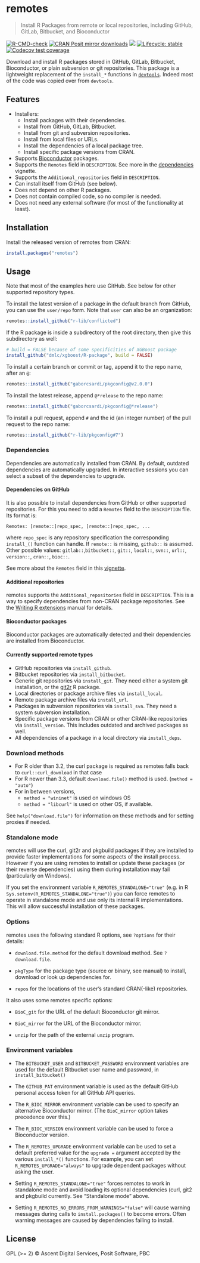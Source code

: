 
<!-- README.md is generated from README.Rmd. Please edit that file -->

# remotes

> Install R Packages from remote or local repositories, including
> GitHub, GitLab, Bitbucket, and Bioconductor

<!-- badges: start -->

[![R-CMD-check](https://github.com/r-lib/remotes/actions/workflows/R-CMD-check.yaml/badge.svg)](https://github.com/r-lib/remotes/actions/workflows/R-CMD-check.yaml)
[![CRAN Posit mirror
downloads](https://cranlogs.r-pkg.org/badges/remotes)](https://www.r-pkg.org/pkg/remotes)
[![](https://www.r-pkg.org/badges/version/remotes)](https://www.r-pkg.org/pkg/remotes)
[![Lifecycle:
stable](https://img.shields.io/badge/lifecycle-stable-brightgreen.svg)](https://lifecycle.r-lib.org/articles/stages.html)
[![Codecov test 
coverage](https://codecov.io/gh/r-lib/remotes/graph/badge.svg)](https://app.codecov.io/gh/r-lib/remotes)
<!-- badges: end -->

Download and install R packages stored in GitHub, GitLab, Bitbucket,
Bioconductor, or plain subversion or git repositories. This package is a
lightweight replacement of the `install_*` functions in
[`devtools`](https://github.com/r-lib/devtools). Indeed most of the code
was copied over from `devtools`.

## Features

- Installers:
  - Install packages with their dependencies.
  - Install from GitHub, GitLab, Bitbucket.
  - Install from git and subversion repositories.
  - Install from local files or URLs.
  - Install the dependencies of a local package tree.
  - Install specific package versions from CRAN.
- Supports [Bioconductor](https://bioconductor.org/) packages.
- Supports the `Remotes` field in `DESCRIPTION`. See more in the
  [dependencies](https://github.com/r-lib/remotes/blob/HEAD/vignettes/dependencies.Rmd)
  vignette.
- Supports the `Additional_repositories` field in `DESCRIPTION`.
- Can install itself from GitHub (see below).
- Does not depend on other R packages.
- Does not contain compiled code, so no compiler is needed.
- Does not need any external software (for most of the functionality at
  least).

## Installation

Install the released version of remotes from CRAN:

``` r
install.packages("remotes")
```

## Usage

Note that most of the examples here use GitHub. See below for other
supported repository types.

To install the latest version of a package in the default branch from
GitHub, you can use the `user/repo` form. Note that `user` can also be
an organization:

``` r
remotes::install_github("r-lib/conflicted")
```

If the R package is inside a subdirectory of the root directory, then
give this subdirectory as well:

``` r
# build = FALSE because of some specificities of XGBoost package
install_github("dmlc/xgboost/R-package", build = FALSE)
```

To install a certain branch or commit or tag, append it to the repo
name, after an `@`:

``` r
remotes::install_github("gaborcsardi/pkgconfig@v2.0.0")
```

To install the latest release, append `@*release` to the repo name:

``` r
remotes::install_github("gaborcsardi/pkgconfig@*release")
```

To install a pull request, append `#` and the id (an integer number) of
the pull request to the repo name:

``` r
remotes::install_github("r-lib/pkgconfig#7")
```

### Dependencies

Dependencies are automatically installed from CRAN. By default, outdated
dependencies are automatically upgraded. In interactive sessions you can
select a subset of the dependencies to upgrade.

#### Dependencies on GitHub

It is also possible to install dependencies from GitHub or other
supported repositories. For this you need to add a `Remotes` field to
the `DESCRIPTION` file. Its format is:

    Remotes: [remote::]repo_spec, [remote::]repo_spec, ...

where `repo_spec` is any repository specification the corresponding
`install_()` function can handle. If `remote::` is missing, `github::`
is assumed. Other possible values: `gitlab::`,`bitbucket::`, `git::`,
`local::`, `svn::`, `url::`, `version::`, `cran::`, `bioc::`.

See more about the `Remotes` field in this
[vignette](https://remotes.r-lib.org/articles/dependencies.html).

#### Additional repositories

remotes supports the `Additional_repositories` field in `DESCRIPTION`.
This is a way to specify dependencies from non-CRAN package
repositories. See the [Writing R
extensions](https://cran.r-project.org/doc/manuals/r-release/R-exts.html#Package-Dependencies)
manual for details.

#### Bioconductor packages

Bioconductor packages are automatically detected and their dependencies
are installed from Bioconductor.

#### Currently supported remote types

- GitHub repositories via `install_github`.
- Bitbucket repositories via `install_bitbucket`.
- Generic git repositories via `install_git`. They need either a system
  git installation, or the [git2r](https://github.com/ropensci/git2r) R
  package.
- Local directories or package archive files via `install_local`.
- Remote package archive files via `install_url`.
- Packages in subversion repositories via `install_svn`. They need a
  system subversion installation.
- Specific package versions from CRAN or other CRAN-like repositories
  via `install_version`. This includes outdated and archived packages as
  well.
- All dependencies of a package in a local directory via `install_deps`.

### Download methods

- For R older than 3.2, the curl package is required as remotes falls
  back to `curl::curl_download` in that case
- For R newer than 3.3, default `download.file()` method is used.
  (`method = "auto"`)
- For in between versions,
  - `method = "wininet"` is used on windows OS
  - `method = "libcurl"` is used on other OS, if available.

See `help("download.file")` for information on these methods and for
setting proxies if needed.

### Standalone mode

remotes will use the curl, git2r and pkgbuild packages if they are
installed to provide faster implementations for some aspects of the
install process. However if you are using remotes to install or update
these packages (or their reverse dependencies) using them during
installation may fail (particularly on Windows).

If you set the environment variable `R_REMOTES_STANDALONE="true"` (e.g.
in R `Sys.setenv(R_REMOTES_STANDALONE="true")`) you can force remotes to
operate in standalone mode and use only its internal R implementations.
This will allow successful installation of these packages.

### Options

remotes uses the following standard R options, see `?options` for their
details:

- `download.file.method` for the default download method. See
  `?download.file`.

- `pkgType` for the package type (source or binary, see manual) to
  install, download or look up dependencies for.

- `repos` for the locations of the user’s standard CRAN(-like)
  repositories.

It also uses some remotes specific options:

- `BioC_git` for the URL of the default Bioconductor git mirror.

- `BioC_mirror` for the URL of the Bioconductor mirror.

- `unzip` for the path of the external `unzip` program.

### Environment variables

- The `BITBUCKET_USER` and `BITBUCKET_PASSWORD` environment variables
  are used for the default Bitbucket user name and password, in
  `install_bitbucket()`

- The `GITHUB_PAT` environment variable is used as the default GitHub
  personal access token for all GitHub API queries.

- The `R_BIOC_MIRROR` environment variable can be used to specify an
  alternative Bioconductor mirror. (The `BioC_mirror` option takes
  precedence over this.)

- The `R_BIOC_VERSION` environment variable can be used to force a
  Bioconductor version.

- The `R_REMOTES_UPGRADE` environment variable can be used to set a
  default preferred value for the `upgrade =` argument accepted by the
  various `install_*()` functions. For example, you can set
  `R_REMOTES_UPGRADE="always"` to upgrade dependent packages without
  asking the user.

- Setting `R_REMOTES_STANDALONE="true"` forces remotes to work in
  standalone mode and avoid loading its optional dependencies (curl,
  git2 and pkgbuild currently. See “Standalone mode” above.

- Setting `R_REMOTES_NO_ERRORS_FROM_WARNINGS="false"` will cause warning
  messages during calls to `install.packages()` to become errors. Often
  warning messages are caused by dependencies failing to install.

## License

GPL (\>= 2) © Ascent Digital Services, Posit Software, PBC
